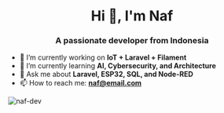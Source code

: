 <!--
**AL-JOESTAR/AL-JOESTAR** is a ✨ _special_ ✨ repository because its `README.md` (this file) appears on your GitHub profile.

Here are some ideas to get you started:

- 🔭 I’m currently working on ...
- 🌱 I’m currently learning ...
- 👯 I’m looking to collaborate on ...
- 🤔 I’m looking for help with ...
- 💬 Ask me about ...
- 📫 How to reach me: ...
- 😄 Pronouns: ...
- ⚡ Fun fact: ...
-->
<h1 align="center">Hi 👋, I'm Naf</h1>
<h3 align="center">A passionate developer from Indonesia</h3>

- 🔭 I’m currently working on **IoT + Laravel + Filament**
- 🌱 I’m currently learning **AI, Cybersecurity, and Architecture**
- 💬 Ask me about **Laravel, ESP32, SQL, and Node-RED**
- 📫 How to reach me: **naf@email.com**

<p align="left">
  <img src="https://komarev.com/ghpvc/?username=naf-dev&label=Profile%20views&color=0e75b6&style=flat" alt="naf-dev" />
</p>
